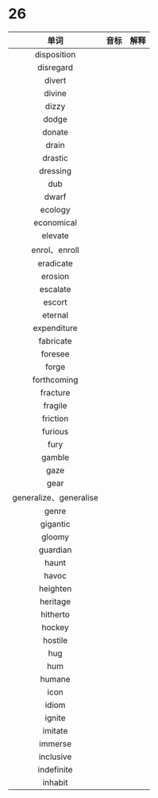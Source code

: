 # 26

|          单词          | 音标 | 解释 |
| :--------------------: | :--: | :--: |
|      disposition       |      |      |
|       disregard        |      |      |
|         divert         |      |      |
|         divine         |      |      |
|         dizzy          |      |      |
|         dodge          |      |      |
|         donate         |      |      |
|         drain          |      |      |
|        drastic         |      |      |
|        dressing        |      |      |
|          dub           |      |      |
|         dwarf          |      |      |
|        ecology         |      |      |
|       economical       |      |      |
|        elevate         |      |      |
|     enrol、enroll      |      |      |
|       eradicate        |      |      |
|        erosion         |      |      |
|        escalate        |      |      |
|         escort         |      |      |
|        eternal         |      |      |
|      expenditure       |      |      |
|       fabricate        |      |      |
|        foresee         |      |      |
|         forge          |      |      |
|      forthcoming       |      |      |
|        fracture        |      |      |
|        fragile         |      |      |
|        friction        |      |      |
|        furious         |      |      |
|          fury          |      |      |
|         gamble         |      |      |
|          gaze          |      |      |
|          gear          |      |      |
| generalize、generalise |      |      |
|         genre          |      |      |
|        gigantic        |      |      |
|         gloomy         |      |      |
|        guardian        |      |      |
|         haunt          |      |      |
|         havoc          |      |      |
|        heighten        |      |      |
|        heritage        |      |      |
|        hitherto        |      |      |
|         hockey         |      |      |
|        hostile         |      |      |
|          hug           |      |      |
|          hum           |      |      |
|         humane         |      |      |
|          icon          |      |      |
|         idiom          |      |      |
|         ignite         |      |      |
|        imitate         |      |      |
|        immerse         |      |      |
|       inclusive        |      |      |
|       indefinite       |      |      |
|        inhabit         |      |      |